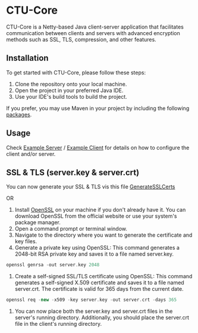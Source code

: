 # CTU-Core

CTU-Core is a Netty-based Java client-server application that facilitates communication between clients and servers with advanced encryption methods such as SSL, TLS, compression, and other features.

## Installation

To get started with CTU-Core, please follow these steps:

1. Clone the repository onto your local machine.<br/>
2. Open the project in your preferred Java IDE.<br/>
3. Use your IDE's build tools to build the project.<br/>

If you prefer, you may use Maven in your project by including the following [packages](https://github.com/FentusGames/CTU-Core/packages/).

## Usage

Check [Example Server](https://github.com/FentusGames/CTU-Core/blob/master/src/main/java/examples/ServerLauncher.java) / [Example Client](https://github.com/FentusGames/CTU-Core/blob/master/src/main/java/examples/ClientLauncher.java) for details on how to configure the client and/or server.

## SSL & TLS (server.key & server.crt)

You can now generate your SSL & TLS vis this file [GenerateSSLCerts](https://github.com/FentusGames/CTU-Core/blob/master/src/main/java/examples/keys/GenerateSSLCerts.java)

OR

1. Install [OpenSSL](https://www.openssl.org/source/) on your machine if you don't already have it. You can download OpenSSL from the official website or use your system's package manager.
2. Open a command prompt or terminal window.
3. Navigate to the directory where you want to generate the certificate and key files.
4. Generate a private key using OpenSSL: This command generates a 2048-bit RSA private key and saves it to a file named server.key.
```groovy
openssl genrsa -out server.key 2048
```

1. Create a self-signed SSL/TLS certificate using OpenSSL: This command generates a self-signed X.509 certificate and saves it to a file named server.crt. The certificate is valid for 365 days from the current date.
```groovy
openssl req -new -x509 -key server.key -out server.crt -days 365
```

1. You can now place both the server.key and server.crt files in the server's running directory. Additionally, you should place the server.crt file in the client's running directory.
